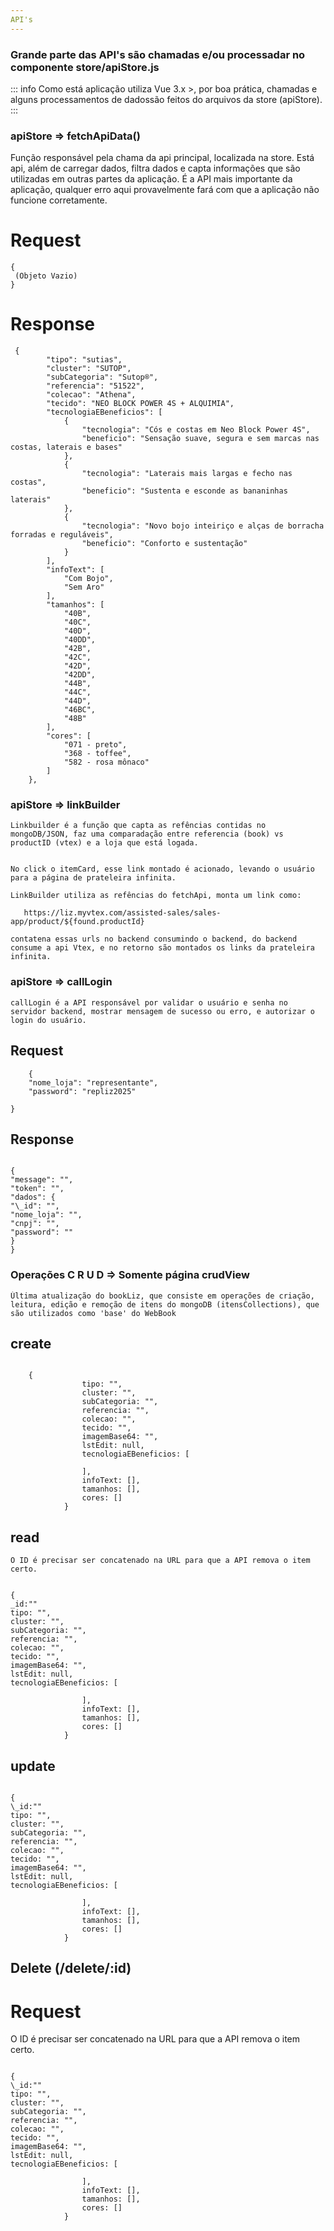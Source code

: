 ```yaml
---
API's
---
```


### Grande parte das API's são chamadas e/ou processadar no componente store/apiStore.js

::: info
Como está aplicação utiliza Vue 3.x >, por boa prática, chamadas e alguns processamentos de dadossão feitos do arquivos da store (apiStore).
:::

### apiStore => fetchApiData()

Função responsável pela chama da api principal, localizada na store.
Está api, além de carregar dados, filtra dados e capta informações que são utilizadas em outras partes da aplicação.
É a API mais importante da aplicação, qualquer erro aqui provavelmente fará com que a aplicação não funcione corretamente.

# Request

```
{
 (Objeto Vazio)
}
```

# Response

```
 {
        "tipo": "sutias",
        "cluster": "SUTOP",
        "subCategoria": "Sutop®",
        "referencia": "51522",
        "colecao": "Athena",
        "tecido": "NEO BLOCK POWER 4S + ALQUIMIA",
        "tecnologiaEBeneficios": [
            {
                "tecnologia": "Cós e costas em Neo Block Power 4S",
                "beneficio": "Sensação suave, segura e sem marcas nas costas, laterais e bases"
            },
            {
                "tecnologia": "Laterais mais largas e fecho nas costas",
                "beneficio": "Sustenta e esconde as bananinhas laterais"
            },
            {
                "tecnologia": "Novo bojo inteiriço e alças de borracha forradas e reguláveis",
                "beneficio": "Conforto e sustentação"
            }
        ],
        "infoText": [
            "Com Bojo",
            "Sem Aro"
        ],
        "tamanhos": [
            "40B",
            "40C",
            "40D",
            "40DD",
            "42B",
            "42C",
            "42D",
            "42DD",
            "44B",
            "44C",
            "44D",
            "46BC",
            "48B"
        ],
        "cores": [
            "071 - preto",
            "368 - toffee",
            "582 - rosa mônaco"
        ]
    },
```

### apiStore => linkBuilder

    Linkbuilder é a função que capta as refências contidas no mongoDB/JSON, faz uma comparadação entre referencia (book) vs productID (vtex) e a loja que está logada.


    No click o itemCard, esse link montado é acionado, levando o usuário para a página de prateleira infinita.

    LinkBuilder utiliza as refências do fetchApi, monta um link como:

```
   https://liz.myvtex.com/assisted-sales/sales-app/product/${found.productId}
```

    contatena essas urls no backend consumindo o backend, do backend consume a api Vtex, e no retorno são montados os links da prateleira infinita.

### apiStore => callLogin

    callLogin é a API responsável por validar o usuário e senha no servidor backend, mostrar mensagem de sucesso ou erro, e autorizar o login do usuário.

## Request

```
    {
    "nome_loja": "representante",
    "password": "repliz2025"

}

```

## Response

```

{
"message": "",
"token": "",
"dados": {
"\_id": "",
"nome_loja": "",
"cnpj": "",
"password": ""
}
}

```

### Operações C R U D => Somente página crudView

    Última atualização do bookLiz, que consiste em operações de criação, leitura, edição e remoção de itens do mongoDB (itensCollections), que são utilizados como 'base' do WebBook

## create

```

    {
                tipo: "",
                cluster: "",
                subCategoria: "",
                referencia: "",
                colecao: "",
                tecido: "",
                imagemBase64: "",
                lstEdit: null,
                tecnologiaEBeneficios: [

                ],
                infoText: [],
                tamanhos: [],
                cores: []
            }

```

## read

    O ID é precisar ser concatenado na URL para que a API remova o item certo.

```

{
_id:""
tipo: "",
cluster: "",
subCategoria: "",
referencia: "",
colecao: "",
tecido: "",
imagemBase64: "",
lstEdit: null,
tecnologiaEBeneficios: [

                ],
                infoText: [],
                tamanhos: [],
                cores: []
            }

```

## update

```

{
\_id:""
tipo: "",
cluster: "",
subCategoria: "",
referencia: "",
colecao: "",
tecido: "",
imagemBase64: "",
lstEdit: null,
tecnologiaEBeneficios: [

                ],
                infoText: [],
                tamanhos: [],
                cores: []
            }

```

## Delete (/delete/:id)

# Request

O ID é precisar ser concatenado na URL para que a API remova o item certo.

```

{
\_id:""
tipo: "",
cluster: "",
subCategoria: "",
referencia: "",
colecao: "",
tecido: "",
imagemBase64: "",
lstEdit: null,
tecnologiaEBeneficios: [

                ],
                infoText: [],
                tamanhos: [],
                cores: []
            }

```
